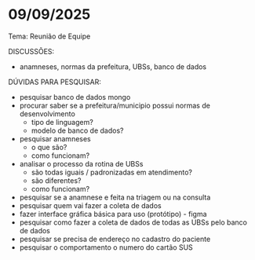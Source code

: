 # 09/09/2025

Tema: Reunião de Equipe

DISCUSSÕES:

- anamneses, normas da prefeitura, UBSs, banco de dados

DÚVIDAS PARA PESQUISAR:

- pesquisar banco de dados mongo
- procurar saber se a prefeitura/municipio possui normas de desenvolvimento
  - tipo de linguagem?
  - modelo de banco de dados?
- pesquisar anamneses
  - o que são?
  - como funcionam?
- analisar o processo da rotina de UBSs
  - são todas iguais / padronizadas em atendimento?
  - são diferentes?
  - como funcionam?
- pesquisar se a anamnese e feita na triagem ou na consulta
- pesquisar quem vai fazer a coleta de dados
- fazer interface gráfica básica para uso (protótipo) - figma
- pesquisar como fazer a coleta de dados de todas as UBSs pelo banco de dados
- pesquisar se precisa de endereço no cadastro do paciente
- pesquisar o comportamento o numero do cartão SUS
